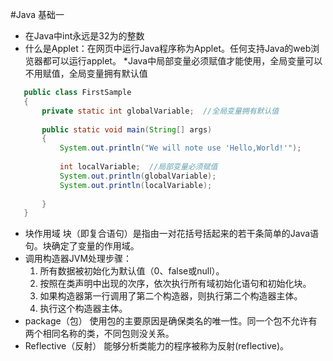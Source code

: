 #Java 基础一
* 在Java中int永远是32为的整数
* 什么是Applet：在网页中运行Java程序称为Applet。任何支持Java的web浏览器都可以运行applet。
*Java中局部变量必须赋值才能使用，全局变量可以不用赋值，全局变量拥有默认值
 ```java
    public class FirstSample
    {
    	private static int globalVariable;	//全局变量拥有默认值
    
    	public static void main(String[] args)
    	{
    		System.out.println("We will note use 'Hello,World!'");
    
    		int localVariable;	//局部变量必须赋值
    		System.out.println(globalVariable);
    		System.out.println(localVariable);
    
    	}
    }
``` 
* 块作用域
    块（即复合语句）是指由一对花括号括起来的若干条简单的Java语句。块确定了变量的作用域。
* 调用构造器JVM处理步骤：
    1. 所有数据被初始化为默认值（0、false或null）。
    2. 按照在类声明中出现的次序，依次执行所有域初始化语句和初始化块。
    3. 如果构造器第一行调用了第二个构造器，则执行第二个构造器主体。
    4. 执行这个构造器主体。
* package（包）
    使用包的主要原因是确保类名的唯一性。同一个包不允许有两个相同名称的类，不同包则没关系。
* Reflective（反射）
    能够分析类能力的程序被称为反射(reflective)。


